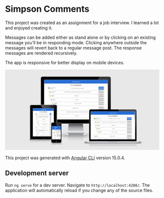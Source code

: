 # Simpson Comments

This project was created as an assignment for a job interview. I learned a lot and enjoyed creating it.

Messages can be added either as stand alone or by clicking on an existing message you'll be in responding mode. Clicking anywhere outside the messages will revert back to a regular message post. The response messages are rendered recursively. 

The app is responsive for better display on mobile devices.

![alt text](https://github.com/mirlsmith/simpson-comments/blob/main/src/assets/imgs/users/simpson-chat-mockup.png)

This project was generated with [Angular CLI](https://github.com/angular/angular-cli) version 15.0.4.

## Development server

Run `ng serve` for a dev server. Navigate to `http://localhost:4200/`. The application will automatically reload if you change any of the source files.

